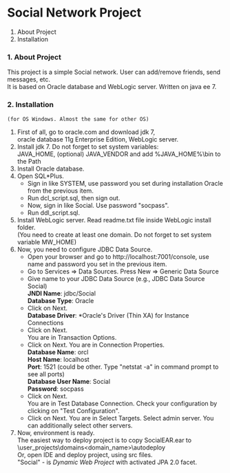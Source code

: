 # Social Network Project

1. About Project
2. Installation

### 1. About Project
This project is a simple Social network. User can add/remove friends, send messages, etc.  
It is based on Oracle database and WebLogic server. Written on java ee 7.

### 2. Installation
	(for OS Windows. Almost the same for other OS)
1. First of all, go to oracle.com and download jdk 7,  
	oracle database 11g Enterprise Edition, WebLogic server.
2. Install jdk 7. Do not forget to set system variables:  
	JAVA_HOME, (optional) JAVA_VENDOR and add %JAVA_HOME%\bin to the Path
3. Install Oracle database.
4. Open SQL*Plus. 
	* Sign in like SYSTEM, use password you set during installation Oracle from the previous item.  
	* Run dcl_script.sql, then sign out.  
	* Now, sign in like Social. Use password "socpass".  
	* Run ddl_script.sql.
5. Install WebLogic server.
	Read readme.txt file inside WebLogic install folder.  
	(You need to create at least one domain. Do not forget to set system variable MW_HOME)
6. Now, you need to configure JDBC Data Source.  
	* Open your browser and go to http://localhost:7001/console, use name and password you set in the previous item.
	* Go to Services => Data Sources. Press New => Generic Data Source  
	* Give name to your JDBC Data Source (e.g., JDBC Data Source Social)	
		**JNDI Name**:	jdbc/Social  
		**Database Type**:	Oracle  
	* Click on Next.  
		**Database Driver**:	*Oracle's Driver (Thin XA) for Instance Connections  
	* Click on Next.  
		You are in Transaction Options.  
	* Click on Next. You are in Connection Properties.  
		**Database Name**:	orcl  
		**Host Name**:		localhost  
		**Port**:		1521 (could be other. Type "netstat -a" in command prompt to see all ports)  
		**Database User Name**:	Social  
		**Password**:		socpass  
	* Click on Next.  
		You are in Test Database Connection. Check your configuration by clicking on "Test Configuration".  
	* Click on Next. You are in Select Targets.
		Select admin server. You can additionally select other servers.  
7. Now, environment is ready.  
	The easiest way to deploy project is to copy SocialEAR.ear to \user_projects\domains\<domain_name>\autodeploy  
	Or, open IDE and deploy project, using src files.  
	"Social" - is *Dynamic Web Project* with activated JPA 2.0 facet.  
